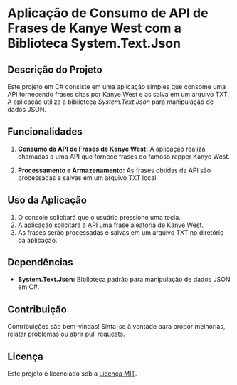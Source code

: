 # Aplicação de Consumo de API de Frases de Kanye West com a Biblioteca System.Text.Json

## Descrição do Projeto

Este projeto em C# consiste em uma aplicação simples que consome uma API fornecendo frases ditas por Kanye West e as salva em um arquivo TXT. A aplicação utiliza a biblioteca *System.Text.Json* para manipulação de dados JSON.

## Funcionalidades

1. **Consumo da API de Frases de Kanye West:** A aplicação realiza chamadas a uma API que fornece frases do famoso rapper Kanye West.

2. **Processamento e Armazenamento:** As frases obtidas da API são processadas e salvas em um arquivo TXT local.


## Uso da Aplicação

1. O console solicitará que o usuário pressione uma tecla.
2. A aplicação solicitará à API uma frase aleatória de Kanye West.
3. As frases serão processadas e salvas em um arquivo TXT no diretório da aplicação.

## Dependências

- **System.Text.Json:** Biblioteca padrão para manipulação de dados JSON em C#.

## Contribuição

Contribuições são bem-vindas! Sinta-se à vontade para propor melhorias, relatar problemas ou abrir pull requests.

## Licença

Este projeto é licenciado sob a [Licença MIT](LICENSE).
